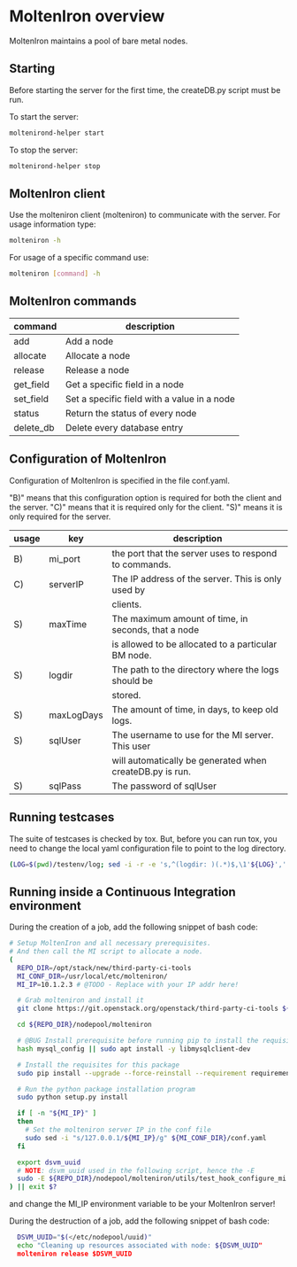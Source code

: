MoltenIron overview
===================

MoltenIron maintains a pool of bare metal nodes.

Starting
--------

Before starting the server for the first time, the createDB.py
script must be run.

To start the server:
```bash
moltenirond-helper start
```

To stop the server:
```bash
moltenirond-helper stop
```

MoltenIron client
-----------------

Use the molteniron client (molteniron) to communicate with the server. For
usage information type:
```bash
molteniron -h
```

For usage of a specific command use:
```bash
molteniron [command] -h
```

MoltenIron commands
-------------------

command   | description
-------   | -----------
add       | Add a node
allocate  | Allocate a node
release   | Release a node
get_field | Get a specific field in a node
set_field | Set a specific field with a value in a node
status    | Return the status of every node
delete_db | Delete every database entry

Configuration of MoltenIron
---------------------------

Configuration of MoltenIron is specified in the file conf.yaml.

"B)" means that this configuration option is required for both the client and
the server.  "C)" means that it is required only for the client.  "S)" means
it is only required for the server.

usage | key        | description
----- | ---        | -----------
B)    | mi_port    | the port that the server uses to respond to commands.
C)    | serverIP   | The IP address of the server.  This is only used by
      |            | clients.
S)    | maxTime    | The maximum amount of time, in seconds, that a node
      |            | is allowed to be allocated to a particular BM node.
S)    | logdir     | The path to the directory where the logs should be
      |            | stored.
S)    | maxLogDays | The amount of time, in days, to keep old logs.
S)    | sqlUser    | The username to use for the MI server.  This user
      |            | will automatically be generated when createDB.py is run.
S)    | sqlPass    | The password of sqlUser

Running testcases
-----------------

The suite of testcases is checked by tox.  But, before you can run tox, you
need to change the local yaml configuration file to point to the log
directory.

```bash
(LOG=$(pwd)/testenv/log; sed -i -r -e 's,^(logdir: )(.*)$,\1'${LOG}',' conf.yaml; rm -rf testenv/; tox -e testenv)
```

Running inside a Continuous Integration environment
---------------------------------------------------

During the creation of a job, add the following snippet of bash code:

```bash
# Setup MoltenIron and all necessary prerequisites.
# And then call the MI script to allocate a node.
(
  REPO_DIR=/opt/stack/new/third-party-ci-tools
  MI_CONF_DIR=/usr/local/etc/molteniron/
  MI_IP=10.1.2.3 # @TODO - Replace with your IP addr here!

  # Grab molteniron and install it
  git clone https://git.openstack.org/openstack/third-party-ci-tools ${REPO_DIR} || exit 1

  cd ${REPO_DIR}/nodepool/molteniron

  # @BUG Install prerequisite before running pip to install the requisites
  hash mysql_config || sudo apt install -y libmysqlclient-dev

  # Install the requisites for this package
  sudo pip install --upgrade --force-reinstall --requirement requirements.txt

  # Run the python package installation program
  sudo python setup.py install

  if [ -n "${MI_IP}" ]
  then
    # Set the molteniron server IP in the conf file
    sudo sed -i "s/127.0.0.1/${MI_IP}/g" ${MI_CONF_DIR}/conf.yaml
  fi

  export dsvm_uuid
  # NOTE: dsvm_uuid used in the following script, hence the -E
  sudo -E ${REPO_DIR}/nodepool/molteniron/utils/test_hook_configure_mi.sh
) || exit $?
```

and change the MI_IP environment variable to be your MoltenIron server!

During the destruction of a job, add the following snippet of bash code:

```bash
  DSVM_UUID="$(</etc/nodepool/uuid)"
  echo "Cleaning up resources associated with node: ${DSVM_UUID"
  molteniron release $DSVM_UUID
```
